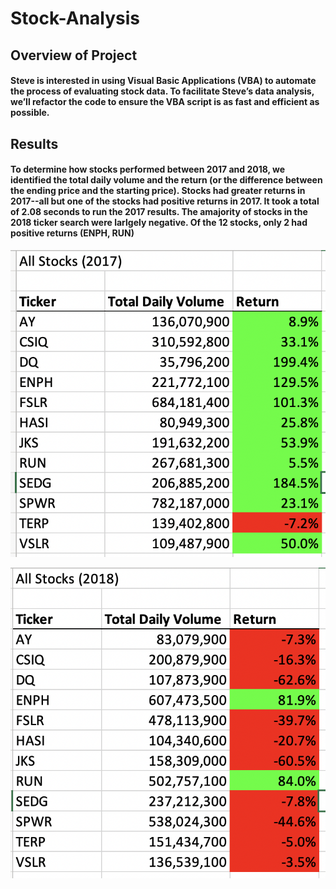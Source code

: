 # Stock-Analysis

## Overview of Project

#### Steve is interested in using Visual Basic Applications (VBA) to automate the process of evaluating stock data. To facilitate Steve’s data analysis, we’ll refactor the code to ensure the VBA script is as fast and efficient as possible.

## Results

#### To determine how stocks performed between 2017 and 2018, we identified the total daily volume and the return (or the difference between the ending price and the starting price). Stocks had greater returns in 2017--all but one of the stocks had positive returns in 2017. It took a total of 2.08 seconds to run the 2017 results. The amajority of stocks in the 2018 ticker search were larlgely negative. Of the 12 stocks, only 2 had positive returns (ENPH, RUN)

![](https://github.com/AB3478/Stock-Analysis/blob/main/Resources/Stock%20Analysis%20Results%202017.png)

![](https://github.com/AB3478/Stock-Analysis/blob/main/Resources/Stock%20Analysis%20Results.png%202018.png)

